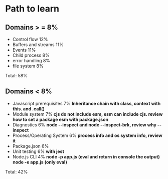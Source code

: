 # Path to learn

## Domains > = 8%

- Control flow 12%
- Buffers and streams 11%
- Events 11%
- Child process 8%
- error handling 8%
- file system 8%

Total: 58%

## Domains < 8%

- Javascript prerequisites 7% **Inheritance chain with class, context with this. and .call()**
- Module system 7% **cjs do not include esm, esm can include cjs. review how to set a package esm with package.json**
- Diagnostics 6% **node --inspect and node --inspect-brk, review why --inspect**
- Process/Operating System 6% **process info and os system info, review it**
- Package.json 6%
- Unit testing 6% **with jest**
- Node.js CLI 4% **node -p app.js (eval and return in console the output) node -e app.js (only eval)**

Total: 42%
